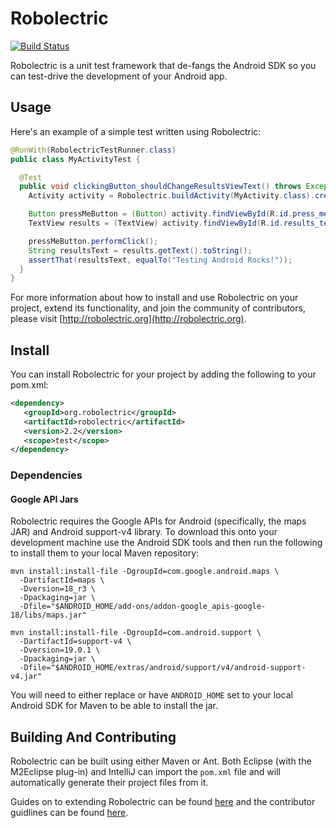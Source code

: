 # Robolectric

[![Build Status](https://secure.travis-ci.org/robolectric/robolectric.png?branch=master)](http://travis-ci.org/robolectric/robolectric)

Robolectric is a unit test framework that de-fangs the Android SDK so you can test-drive the development of your Android app.

## Usage

Here's an example of a simple test written using Robolectric:

```java
@RunWith(RobolectricTestRunner.class)
public class MyActivityTest {

  @Test
  public void clickingButton_shouldChangeResultsViewText() throws Exception {
    Activity activity = Robolectric.buildActivity(MyActivity.class).create().get();

    Button pressMeButton = (Button) activity.findViewById(R.id.press_me_button);
    TextView results = (TextView) activity.findViewById(R.id.results_text_view);

    pressMeButton.performClick();
    String resultsText = results.getText().toString();
    assertThat(resultsText, equalTo("Testing Android Rocks!"));
  }
}
```

For more information about how to install and use Robolectric on your project, extend its functionality, and join the community of
contributors, please visit
[http://robolectric.org](http://robolectric.org).

## Install

You can install Robolectric for your project by adding the following to your pom.xml:

```xml
<dependency>
   <groupId>org.robolectric</groupId>
   <artifactId>robolectric</artifactId>
   <version>2.2</version>
   <scope>test</scope>
</dependency>
```

### Dependencies

#### Google API Jars

Robolectric requires the Google APIs for Android (specifically, the maps JAR) and Android support-v4 library. To download this onto your development
machine use the Android SDK tools and then run the following to install them to your local Maven repository:

```
mvn install:install-file -DgroupId=com.google.android.maps \
  -DartifactId=maps \
  -Dversion=18_r3 \
  -Dpackaging=jar \
  -Dfile="$ANDROID_HOME/add-ons/addon-google_apis-google-18/libs/maps.jar"
  
mvn install:install-file -DgroupId=com.android.support \
  -DartifactId=support-v4 \
  -Dversion=19.0.1 \
  -Dpackaging=jar \
  -Dfile="$ANDROID_HOME/extras/android/support/v4/android-support-v4.jar"
```

You will need to either replace or have `ANDROID_HOME` set to your local Android SDK for Maven to be able to install the jar.

## Building And Contributing

Robolectric can be built using either Maven or Ant. Both Eclipse (with the M2Eclipse plug-in) and
IntelliJ can import the `pom.xml` file and will automatically generate their project files from it.

Guides on to extending Robolectric can be found [here](http://robolectric.org/extending.html) and the contributor guidlines can be found [here](http://robolectric.org/contributor_guidelines.html).